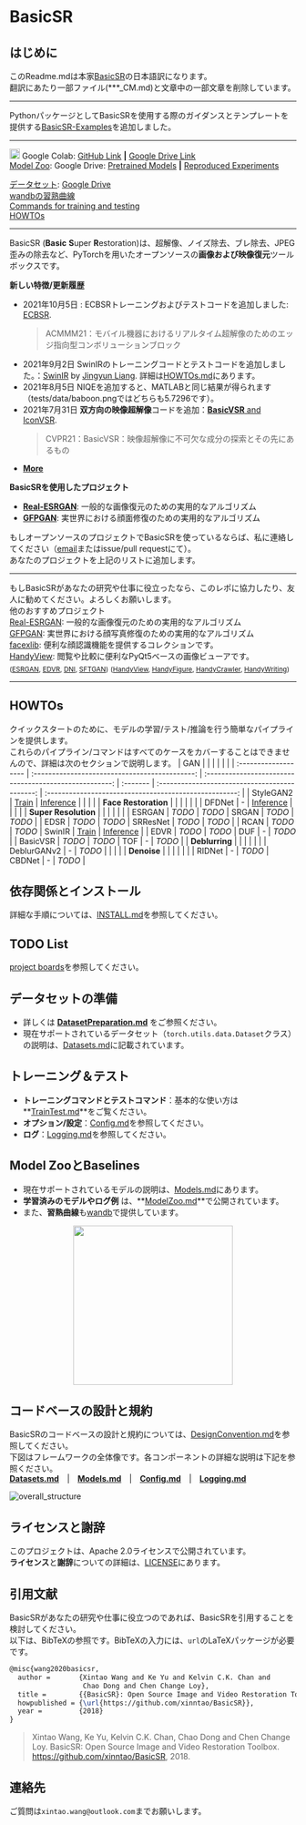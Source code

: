 # BasicSR
<!-- [English](README.md) **|** [简体中文](README_CN.md) &emsp; [GitHub](https://github.com/xinntao/BasicSR) **|** [Gitee码云](https://gitee.com/xinntao/BasicSR) -->
## はじめに
このReadme.mdは本家[BasicSR](https://github.com/XPixelGroup/BasicSR)の日本語訳になります。<br>
翻訳にあたり一部ファイル(***_CM.md)と文章中の一部文章を削除しています。

---
PythonパッケージとしてBasicSRを使用する際のガイダンスとテンプレートを提供する[BasicSR-Examples](https://github.com/xinntao/BasicSR-examples)を追加しました。

---

<a href="https://drive.google.com/drive/folders/1G_qcpvkT5ixmw5XoN6MupkOzcK1km625?usp=sharing"><img src="https://colab.research.google.com/assets/colab-badge.svg" height="18" alt="google colab logo"></a> Google Colab: [GitHub Link](colab) **|** [Google Drive Link](https://drive.google.com/drive/folders/1G_qcpvkT5ixmw5XoN6MupkOzcK1km625?usp=sharing) <br>
 [Model Zoo](docs/ModelZoo.md):  Google Drive: [Pretrained Models](https://drive.google.com/drive/folders/15DgDtfaLASQ3iAPJEVHQF49g9msexECG?usp=sharing) **|** [Reproduced Experiments](https://drive.google.com/drive/folders/1XN4WXKJ53KQ0Cu0Yv-uCt8DZWq6uufaP?usp=sharing)

 [データセット](docs/DatasetPreparation.md):  [Google Drive](https://drive.google.com/drive/folders/1gt5eT293esqY0yr1Anbm36EdnxWW_5oH?usp=sharing)<br>
 [wandbの習熟曲線](https://app.wandb.ai/xintao/basicsr) <br>
 [Commands for training and testing](docs/TrainTest.md) <br>
 [HOWTOs](#zap-howtos)

---

BasicSR (**Basic** **S**uper **R**estoration)は、超解像、ノイズ除去、ブレ除去、JPEG歪みの除去など、PyTorchを用いたオープンソースの**画像および映像復元**ツールボックスです。

**新しい特徴/更新履歴**
- 2021年10月5日 : ECBSRトレーニングおよびテストコードを追加しました: [ECBSR](https://github.com/xindongzhang/ECBSR).
  > ACMMM21：モバイル機器におけるリアルタイム超解像のためのエッジ指向型コンボリューションブロック
- 2021年9月2日 SwinIRのトレーニングコードとテストコードを追加しました。：[SwinIR](https://github.com/JingyunLiang/SwinIR) by [Jingyun Liang](https://github.com/JingyunLiang). 詳細は[HOWTOs.md](docs/HOWTOs.md#how-to-train-swinir-sr)にあります。
- 2021年8月5日 NIQEを追加すると、MATLABと同じ結果が得られます（tests/data/baboon.pngではどちらも5.7296です）。
- 2021年7月31日 **双方向の映像超解像**コードを追加：[**BasicVSR** and IconVSR](https://arxiv.org/abs/2012.02181).
  > CVPR21：BasicVSR：映像超解像に不可欠な成分の探索とその先にあるもの
- **[More](docs/history_updates.md)**

 **BasicSRを使用したプロジェクト**

- [**Real-ESRGAN**](https://github.com/xinntao/Real-ESRGAN): 一般的な画像復元のための実用的なアルゴリズム
- [**GFPGAN**](https://github.com/TencentARC/GFPGAN): 実世界における顔面修復のための実用的なアルゴリズム

もしオープンソースのプロジェクトでBasicSRを使っているならば、私に連絡してください（[email](#e-mail-contact)またはissue/pull requestにて）。<br>
あなたのプロジェクトを上記のリストに追加します。

---
もしBasicSRがあなたの研究や仕事に役立ったなら、このレポに協力したり、友人に勧めてください。よろしくお願いします。
<br>
他のおすすめプロジェクト
<br>
 [Real-ESRGAN](https://github.com/xinntao/Real-ESRGAN): 一般的な画像復元のための実用的なアルゴリズム<br>
 [GFPGAN](https://github.com/TencentARC/GFPGAN): 実世界における顔写真修復のための実用的なアルゴリズム<br>
 [facexlib](https://github.com/xinntao/facexlib): 便利な顔認識機能を提供するコレクションです。<br>
 [HandyView](https://github.com/xinntao/HandyView): 閲覧や比較に便利なPyQt5ベースの画像ビューアです。<br>
<sub>([ESRGAN](https://github.com/xinntao/ESRGAN), [EDVR](https://github.com/xinntao/EDVR), [DNI](https://github.com/xinntao/DNI), [SFTGAN](https://github.com/xinntao/SFTGAN))</sub>
<sub>([HandyView](https://github.com/xinntao/HandyView), [HandyFigure](https://github.com/xinntao/HandyFigure), [HandyCrawler](https://github.com/xinntao/HandyCrawler), [HandyWriting](https://github.com/xinntao/HandyWriting))</sub>

---

##  HOWTOs

クイックスタートのために、モデルの学習/テスト/推論を行う簡単なパイプラインを提供します。
<br>
これらのパイプライン/コマンドはすべてのケースをカバーすることはできませんので、詳細は次のセクションで説明します。
| GAN                  |                                                |                                                        |          |                                                |                                                        |
| :------------------- | :--------------------------------------------: | :----------------------------------------------------: | :------- | :--------------------------------------------: | :----------------------------------------------------: |
| StyleGAN2            | [Train](docs/HOWTOs.md#How-to-train-StyleGAN2) | [Inference](docs/HOWTOs.md#How-to-inference-StyleGAN2) |          |                                                |                                                        |
| **Face Restoration** |                                                |                                                        |          |                                                |                                                        |
| DFDNet               |                       -                        |  [Inference](docs/HOWTOs.md#How-to-inference-DFDNet)   |          |                                                |                                                        |
| **Super Resolution** |                                                |                                                        |          |                                                |                                                        |
| ESRGAN               |                     *TODO*                     |                         *TODO*                         | SRGAN    |                     *TODO*                     |                         *TODO*                         |
| EDSR                 |                     *TODO*                     |                         *TODO*                         | SRResNet |                     *TODO*                     |                         *TODO*                         |
| RCAN                 |                     *TODO*                     |                         *TODO*                         | SwinIR   | [Train](docs/HOWTOs.md#how-to-train-swinir-sr) | [Inference](docs/HOWTOs.md#how-to-inference-swinir-sr) |
| EDVR                 |                     *TODO*                     |                         *TODO*                         | DUF      |                       -                        |                         *TODO*                         |
| BasicVSR             |                     *TODO*                     |                         *TODO*                         | TOF      |                       -                        |                         *TODO*                         |
| **Deblurring**       |                                                |                                                        |          |                                                |                                                        |
| DeblurGANv2          |                       -                        |                         *TODO*                         |          |                                                |                                                        |
| **Denoise**          |                                                |                                                        |          |                                                |                                                        |
| RIDNet               |                       -                        |                         *TODO*                         | CBDNet   |                       -                        |                         *TODO*                         |

##  依存関係とインストール
詳細な手順については、[INSTALL.md](INSTALL.md)を参照してください。

##  TODO List
[project boards](https://github.com/xinntao/BasicSR/projects)を参照してください。

##  データセットの準備
- 詳しくは **[DatasetPreparation.md](docs/DatasetPreparation.md)** をご参照ください。
- 現在サポートされているデータセット（`torch.utils.data.Dataset`クラス）の説明は、[Datasets.md](docs/Datasets.md)に記載されています。

##  トレーニング＆テスト
- **トレーニングコマンドとテストコマンド**：基本的な使い方は**[TrainTest.md](docs/TrainTest.md)**をご覧ください。
- **オプション/設定**：[Config.md](docs/Config.md)を参照してください。
- **ログ**：[Logging.md](docs/Logging.md)を参照してください。

##  Model ZooとBaselines
- 現在サポートされているモデルの説明は、[Models.md](docs/Models.md)にあります。
- **学習済みのモデルやログ例** は、**[ModelZoo.md](docs/ModelZoo.md)**で公開されています。
- また、**習熟曲線**も[wandb](https://app.wandb.ai/xintao/basicsr)で提供しています。

<p align="center">
<a href="https://app.wandb.ai/xintao/basicsr" target="_blank">
   <img src="./assets/wandb.jpg" height="280">
</a></p>

## コードベースの設計と規約
BasicSRのコードベースの設計と規約については、[DesignConvention.md](docs/DesignConvention.md)を参照してください。<br>
下図はフレームワークの全体像です。各コンポーネントの詳細な説明は下記を参照ください。<br>
**[Datasets.md](docs/Datasets.md)**&emsp;|&emsp;**[Models.md](docs/Models.md)**&emsp;|&emsp;**[Config.md](docs/Config.md)**&emsp;|&emsp;**[Logging.md](docs/Logging.md)**

![overall_structure](./assets/overall_structure.png)

## ライセンスと謝辞
このプロジェクトは、Apache 2.0ライセンスで公開されています。<br>
**ライセンス**と**謝辞**についての詳細は、[LICENSE](LICENSE/README.md)にあります。

##  引用文献
BasicSRがあなたの研究や仕事に役立つのであれば、BasicSRを引用することを検討してください。<br>
以下は、BibTeXの参照です。BibTeXの入力には、`url`のLaTeXパッケージが必要です。

``` latex
@misc{wang2020basicsr,
  author =       {Xintao Wang and Ke Yu and Kelvin C.K. Chan and
                  Chao Dong and Chen Change Loy},
  title =        {{BasicSR}: Open Source Image and Video Restoration Toolbox},
  howpublished = {\url{https://github.com/xinntao/BasicSR}},
  year =         {2018}
}
```

> Xintao Wang, Ke Yu, Kelvin C.K. Chan, Chao Dong and Chen Change Loy. BasicSR: Open Source Image and Video Restoration Toolbox. <https://github.com/xinntao/BasicSR>, 2018.

## 連絡先
ご質問は`xintao.wang@outlook.com`までお願いします。